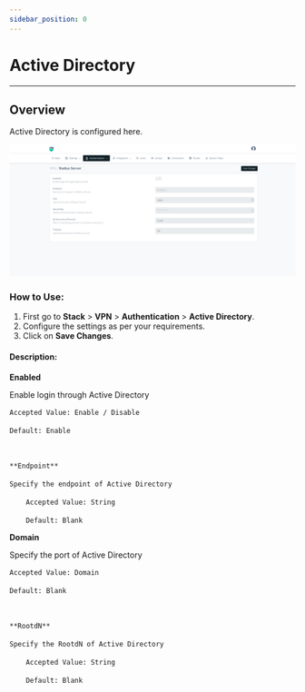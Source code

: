 ```yaml
---
sidebar_position: 0
---
```


# Active Directory

---

## Overview

Active Directory is configured here. 

![settings](/img/vpn/v8/docs/radius-server.png)   

### How to Use: 
1. First go to **Stack** > **VPN** > **Authentication** > **Active Directory**.
2. Configure the settings as per your requirements.
3. Click on **Save Changes**.

#### Description:

**Enabled**

Enable login through Active Directory

    Accepted Value: Enable / Disable

    Default: Enable
```


**Endpoint**

Specify the endpoint of Active Directory

    Accepted Value: String

    Default: Blank
```


**Domain**  

Specify the port of Active Directory

    Accepted Value: Domain

    Default: Blank
```


**RootdN** 

Specify the RootdN of Active Directory

    Accepted Value: String

    Default: Blank
```

